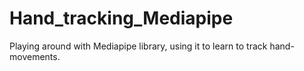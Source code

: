 # Hand_tracking_Mediapipe
Playing around with Mediapipe library, using it to learn to track hand-movements.
